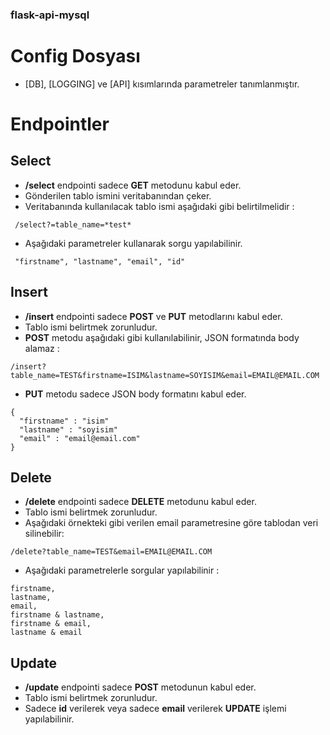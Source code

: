 ### flask-api-mysql
# Config Dosyası
- [DB], [LOGGING] ve [API] kısımlarında parametreler tanımlanmıştır.

# Endpointler

##  Select
- __/select__ endpointi sadece **GET** metodunu kabul eder.
- Gönderilen tablo ismini veritabanından çeker.
- Veritabanında kullanılacak tablo ismi aşağıdaki gibi belirtilmelidir :
```
 /select?=table_name=*test*
```
- Aşağıdaki parametreler kullanarak sorgu yapılabilinir.
```
 "firstname", "lastname", "email", "id" 
```

##  Insert
- __/insert__ endpointi sadece **POST** ve **PUT** metodlarını kabul eder.
- Tablo ismi belirtmek zorunludur.
- **POST** metodu aşağıdaki gibi kullanılabilinir, JSON formatında body alamaz :
```
/insert?table_name=TEST&firstname=ISIM&lastname=SOYISIM&email=EMAIL@EMAIL.COM
```
- **PUT** metodu sadece JSON body formatını kabul eder.
```
{
  "firstname" : "isim"
  "lastname" : "soyisim"
  "email" : "email@email.com"
}
```

## Delete
- __/delete__ endpointi sadece **DELETE** metodunu kabul eder.
- Tablo ismi belirtmek zorunludur.
- Aşağıdaki örnekteki gibi verilen email parametresine göre tablodan veri silinebilir:
```
/delete?table_name=TEST&email=EMAIL@EMAIL.COM
```
- Aşağıdaki parametrelerle sorgular yapılabilinir :
```
firstname,
lastname,
email,
firstname & lastname,
firstname & email,
lastname & email
```

## Update
- __/update__ endpointi sadece **POST** metodunun kabul eder.
- Tablo ismi belirtmek zorunludur.
- Sadece **id** verilerek veya sadece **email** verilerek **UPDATE** işlemi yapılabilinir.
